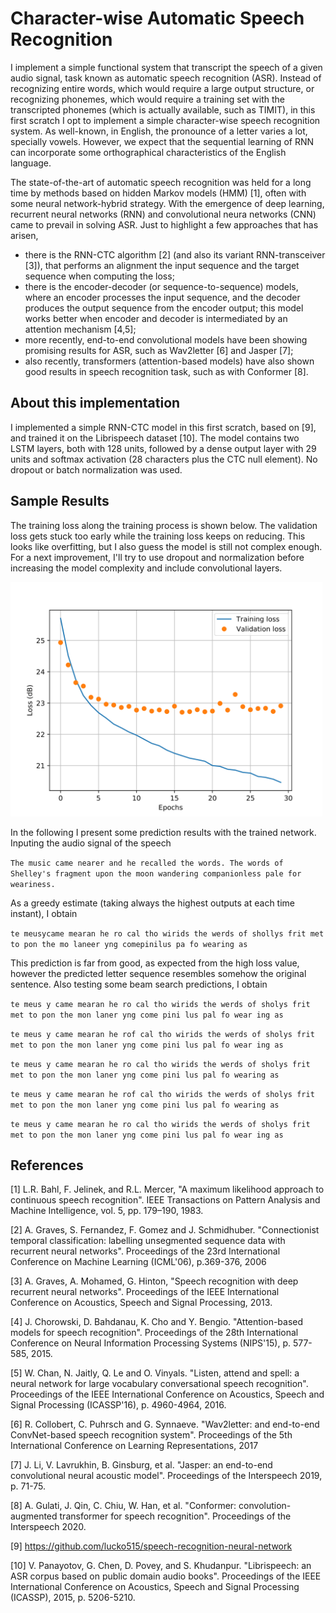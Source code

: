 # Character-wise Automatic Speech Recognition

I implement a simple functional system that transcript the speech of a given audio signal, task known as automatic speech recognition (ASR). Instead of recognizing entire words, which would require a large output structure, or recognizing phonemes, which would require a training set with the transcripted phonemes (which is actually available, such as TIMIT), in this first scratch I opt to implement a simple character-wise speech recognition system. As well-known, in English, the pronounce of a letter varies a lot, specially vowels. However, we expect that the sequential learning of RNN can incorporate some orthographical characteristics of the English language.

The state-of-the-art of automatic speech recognition was held for a long time by methods based on hidden Markov models (HMM) [1], often with some neural network-hybrid strategy. With the emergence of deep learning, recurrent neural networks (RNN) and convolutional neura networks (CNN) came to prevail in solving ASR. Just to highlight a few approaches that has arisen,
 - there is the RNN-CTC algorithm [2] (and also its variant RNN-transceiver [3]), that performs an alignment the input sequence and the target sequence when computing the loss;
 - there is the encoder-decoder (or sequence-to-sequence) models, where an encoder processes the input sequence, and the decoder produces the output sequence from the encoder output; this model works better when encoder and decoder is intermediated by an attention mechanism [4,5];
 - more recently, end-to-end convolutional models have been showing promising results for ASR, such as Wav2letter [6] and Jasper [7];
 - also recently, transformers (attention-based models) have also shown good results in speech recognition task, such as with Conformer [8].

## About this implementation

I implemented a simple RNN-CTC model in this first scratch, based on [9], and trained it on the Librispeech dataset [10]. The model contains two LSTM layers, both with 128 units, followed by a dense output layer with 29 units and softmax activation (28 characters plus the CTC null element). No dropout or batch normalization was used.

## Sample Results

The training loss along the training process is shown below. The validation loss gets stuck too early while the training loss keeps on reducing. This looks like overfitting, but I also guess the model is still not complex enough. For a next improvement, I'll try to use dropout and normalization before increasing the model complexity and include convolutional layers.

<img src="https://github.com/ryuuji06/automatic-speech-recognition/blob/main/images/ex_hist.png" width="500">

In the following I present some prediction results with the trained network. Inputing the audio signal of the speech

`The music came nearer and he recalled the words. The words of Shelley's fragment upon the moon wandering companionless pale for weariness.`

As a greedy estimate (taking always the highest outputs at each time instant), I obtain

`te meusycame mearan he ro cal tho wirids the werds of shollys frit met to pon the mo laneer yng comepinilus pa fo wearing as`

This prediction is far from good, as expected from the high loss value, however the predicted letter sequence resembles somehow the original sentence. Also testing some beam search predictions, I obtain

`te meus y came mearan he ro cal tho wirids the werds of sholys frit met to pon the mon laner yng come pini lus pal fo wear ing as`

`te meus y came mearan he rof cal tho wirids the werds of sholys frit met to pon the mon laner yng come pini lus pal fo wear ing as`

`te meus y came mearan he ro cal tho wirids the werds of sholys frit met to pon the mon laner yng come pini lus pal fo wearing as`

`te meus y came mearan he rof cal tho wirids the werds of sholys frit met to pon the mon laner yng come pini lus pal fo wearing as`

`te meus y came mearan he ro cal tho wirids the werds of sholys frit met to pon the mon laner yng come pini lus pal fo wear ing as`


## References

[1] L.R. Bahl, F. Jelinek, and R.L. Mercer, "A maximum likelihood approach to continuous speech recognition". IEEE Transactions on Pattern Analysis and Machine Intelligence, vol. 5, pp. 179–190, 1983.

[2] A. Graves, S. Fernandez, F. Gomez and J. Schmidhuber. "Connectionist temporal classification: labelling unsegmented sequence data with recurrent neural networks". Proceedings of the 23rd International Conference on Machine Learning (ICML'06), p.369-376, 2006

[3] A. Graves, A. Mohamed, G. Hinton, "Speech recognition with deep recurrent neural networks". Proceedings of the IEEE International Conference on Acoustics, Speech and Signal Processing, 2013.

[4] J. Chorowski, D. Bahdanau, K. Cho and Y. Bengio. "Attention-based models for speech recognition". Proceedings of the 28th International Conference on Neural Information Processing Systems (NIPS'15), p. 577-585, 2015.

[5] W. Chan, N. Jaitly, Q. Le and O. Vinyals. "Listen, attend and spell: a neural network for large vocabulary conversational speech recognition". Proceedings of the IEEE International Conference on Acoustics, Speech and Signal Processing (ICASSP'16), p. 4960-4964, 2016.

[6] R. Collobert, C. Puhrsch and G. Synnaeve. "Wav2letter: and end-to-end ConvNet-based speech recognition system". Proceedings of the 5th International Conference on Learning Representations, 2017

[7] J. Li, V. Lavrukhin, B. Ginsburg, et al. "Jasper: an end-to-end convolutional neural acoustic model". Proceedings of the Interspeech 2019, p. 71-75.

[8] A. Gulati, J. Qin, C. Chiu, W. Han, et al. "Conformer: convolution-augmented transformer for speech recognition". Proceedings of the Interspeech 2020.

[9] https://github.com/lucko515/speech-recognition-neural-network

[10] V. Panayotov, G. Chen, D. Povey, and S. Khudanpur. "Librispeech: an ASR corpus based on public domain audio books". Proceedings of the IEEE International Conference on Acoustics, Speech and Signal Processing (ICASSP), 2015, p. 5206-5210.
